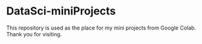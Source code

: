 # DataSci-miniProjects
This repository is used as the place for my mini projects from Google Colab.
Thank you for visiting.
